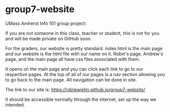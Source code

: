 # group7-website

UMass Amherst Info 101 group project:

If you are not someone in this class, teacher or student, this is not for you and will be made private on GitHub soon.

For the graders, our website is pretty standard. index.html is the main page and our website is the html file with our name on it. Robin's page, Andrew's page, and the main page all have css files associated with them. 

It opens on the main page and you can click each link to go to our respective pages. At the top of all of our pages is a nav section allowing you to go back to the main page. All navigation can be done in site.

The link to our site is: https://rdziewietin.github.io/group7-website/

It should be accessible normally through the internet, set up the way we intended.
